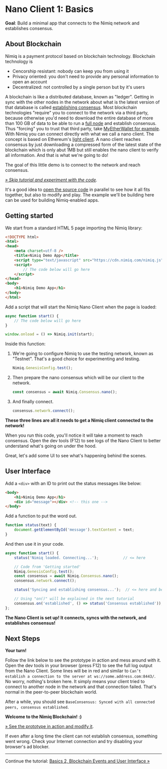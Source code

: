 # Nano Client 1: Basics

**Goal**: Build a minimal app that connects to the Nimiq network and establishes consensus.

## About Blockchain

Nimiq is a payment protocol based on blockchain technology.
Blockchain technology is

* Cencorship resistant: nobody can keep you from using it
* Privacy oriented: you don't need to provide any personal information to open an account
* Decentralized: not controlled by a single person but by it's users

A blockchain is like a distributed database, known as "ledger".
Getting in sync with the other nodes in the network about what is
the latest version of that database is called
[establishing consensus](https://en.bitcoin.it/wiki/Consensus).
Most blockchain technologies "require" you to
connect to the network via a third party,
because otherwise you'd need to download
the entire database of more than 100 GB of data
to be able to run a
[full node](https://en.bitcoin.it/wiki/Full_node) and establish consensus.
Thus "forcing" you to trust that third party, take [MyEtherWallet for example](https://kb.myetherwallet.com/networks/run-your-own-node-with-myetherwallet.html).
With Nimiq you can connect directly with what we call a nano client.
The concept is based on Ethereum's
[light client](https://github.com/ethereum/wiki/wiki/Light-client-protocol).
A nano client reaches consensus by just downloading a compressed form of the latest state of the blockchain
which is only abut 1MB but still enables the nano client to verify all information.
And that is what we're going to do!

The goal of this little demo is to connect to the network and reach consensus.

_[» Skip tutorial and experiment with the code](playground.html#nano-client-1-basics-demo.html)._

It's a good idea to [open the source code](playground.html#nano-client-1-basics-demo.html)
in parallel to see how it all fits together, but also to modify and play.
The example we'll be building here can be used for building Nimiq-enabled apps.

## Getting started

We start from a standard HTML 5 page importing the Nimiq library:

```HTML
<!DOCTYPE html>
<html>
<head>
    <meta charset=utf-8 />
    <title>Nimiq Demo App</title>
    <script type="text/javascript" src="https://cdn.nimiq.com/nimiq.js"></script>
    <script>
        // The code below will go here
    </script>
</head>
<body>
    <h1>Nimiq Demo App</h1>
</body>
</html>
```

Add a script that will start the Nimiq Nano Client when the page is loaded:

```js
async function start() {
    // The code below will go here
}

window.onload = () => Nimiq.init(start);
```

Inside this function:

1) We're going to configure Nimiq to use the testing network, known as "Testnet".
   That's a good choice for experimenting and testing.

   ```js
   Nimiq.GenesisConfig.test();
   ```

2) Then prepare the nano consensus which will be our client to the network.

   ```js
   const consensus = await Nimiq.Consensus.nano();
   ```

3) And finally connect.

   ```js
   consensus.network.connect();
   ```

**These three lines are all it needs to get a Nimiq client connected to the network!**

When you run this code, you'll notice it will take a moment to reach consensus.
Open the dev tools (F12) to see logs of the Nano Client to better understand what's going on under the hood.

Great, let's add some UI to see what's happening behind the scenes.

## User Interface

Add a `<div>` with an ID to print out the status messages like below:

```html
<body>
    <h1>Nimiq Demo App</h1>
    <div id="message"></div> <!-- this one -->
</body>
```

Add a function to put the word out.

```js
function status(text) {
    document.getElementById('message').textContent = text;
}
```

And then use it in your code.

```js
async function start() {
    status('Nimiq loaded. Connecting...');           // <= here

    // Code from 'Getting started'
    Nimiq.GenesisConfig.test();
    const consensus = await Nimiq.Consensus.nano();
    consensus.network.connect();

    status('Syncing and establishing consensus...');  // <= here and below

    // Using "on()" will be explained in the next tutorial
    consensus.on('established', () => status('Consensus established'));
};
```

**The Nano Client is set up! It connects, syncs with the network, and establishes consensus!**

## Next Steps

**Your turn!**

Follow the link below to see the prototype in action and mess around with it.
Open the dev tools in your browser (press F12) to see the full log output from the Nano Client.
Some lines will be in red and similar to
`Can’t establish a connection to the server at ws://some.address.com:8443/`.
No worry, nothing's broken here.
It simply means your client tried to connect to another node in the network and that connection failed.
That's normal in the peer-to-peer blockchain world.

After a while, you should see
`BaseConsensus: Synced with all connected peers, consensus established`.

**Welcome to the Nimiq Blockchain! :)**

[» See the prototype in action and modify it](playground.html#nano-client-1-basics-demo.html).

If even after a long time the client can not establish consensus, something went wrong.
Check your Internet connection and try disabling your browser's ad blocker.

---

Continue the tutorial: [Basics 2, Blockchain Events and User Interface »](nano-client-2-events-and-ui)

